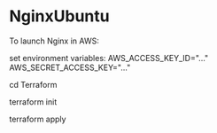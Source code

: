 # NginxUbuntu

To launch Nginx in AWS:

set environment variables:
    AWS_ACCESS_KEY_ID="..."
    AWS_SECRET_ACCESS_KEY="..."

cd Terraform

terraform init

terraform apply

